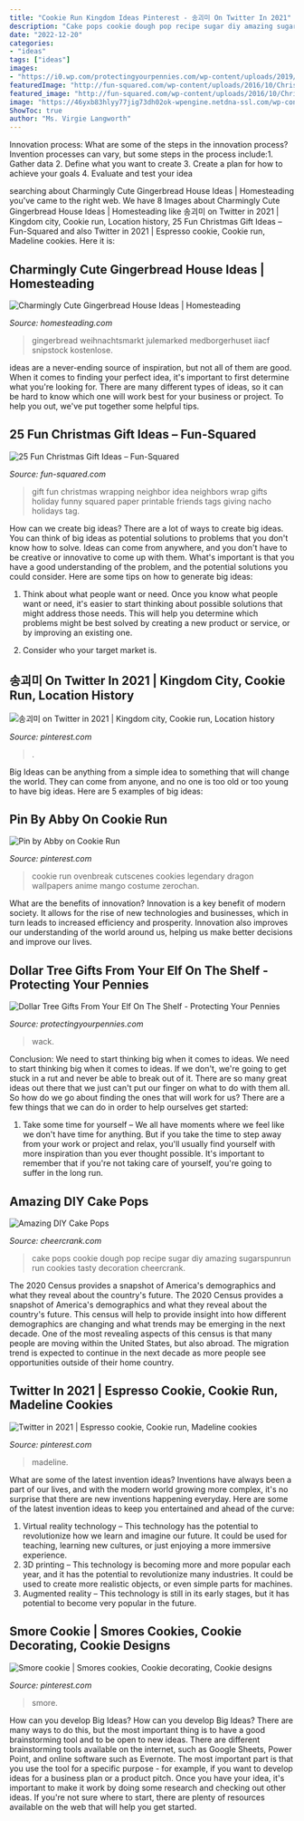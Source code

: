 ```yaml
---
title: "Cookie Run Kingdom Ideas Pinterest - 송괴미 On Twitter In 2021"
description: "Cake pops cookie dough pop recipe sugar diy amazing sugarspunrun run cookies tasty decoration cheercrank"
date: "2022-12-20"
categories:
- "ideas"
tags: ["ideas"]
images:
- "https://i0.wp.com/protectingyourpennies.com/wp-content/uploads/2019/12/Wach-A-Pack-Christmas-Balloons-from-Dollar-Tree.png?resize=800%2C1200&amp;ssl=1"
featuredImage: "http://fun-squared.com/wp-content/uploads/2016/10/Christmas-Wrap-Neighbor-Gift-Idea.jpg"
featured_image: "http://fun-squared.com/wp-content/uploads/2016/10/Christmas-Wrap-Neighbor-Gift-Idea.jpg"
image: "https://46yxb83hlyy77jig73dh02ok-wpengine.netdna-ssl.com/wp-content/uploads/2019/07/morehomesteadingbank-71-stockphotos.png"
ShowToc: true
author: "Ms. Virgie Langworth"
---
```



Innovation process: What are some of the steps in the innovation process?
Invention processes can vary, but some steps in the process include:1. Gather data 2. Define what you want to create 3. Create a plan for how to achieve your goals 4. Evaluate and test your idea 
	

		
searching about Charmingly Cute Gingerbread House Ideas | Homesteading you've came to the right web. We have 8 Images about Charmingly Cute Gingerbread House Ideas | Homesteading like 송괴미 on Twitter in 2021 | Kingdom city, Cookie run, Location history, 25 Fun Christmas Gift Ideas – Fun-Squared and also Twitter in 2021 | Espresso cookie, Cookie run, Madeline cookies. Here it is:
		
    
## Charmingly Cute Gingerbread House Ideas | Homesteading

<img loading=lazy src="https://46yxb83hlyy77jig73dh02ok-wpengine.netdna-ssl.com/wp-content/uploads/2019/07/morehomesteadingbank-71-stockphotos.png" onerror="this.onerror=null;this.src='https://tse4.mm.bing.net/th?id=OIP.eKT5A5-8UeNRq-uPf3SAZgHaFf&amp;pid=15.1';" alt="Charmingly Cute Gingerbread House Ideas | Homesteading">

_Source: homesteading.com_

>gingerbread weihnachtsmarkt julemarked medborgerhuset iiacf snipstock kostenlose. 

	

ideas are a never-ending source of inspiration, but not all of them are good. When it comes to finding your perfect idea, it's important to first determine what you're looking for. There are many different types of ideas, so it can be hard to know which one will work best for your business or project. To help you out, we've put together some helpful tips.

    
## 25 Fun Christmas Gift Ideas – Fun-Squared

<img loading=lazy src="http://fun-squared.com/wp-content/uploads/2016/10/Christmas-Wrap-Neighbor-Gift-Idea.jpg" onerror="this.onerror=null;this.src='https://tse3.mm.bing.net/th?id=OIP.6U_TXnjYjOtZkn46p6kfewHaLn&amp;pid=15.1';" alt="25 Fun Christmas Gift Ideas – Fun-Squared">

_Source: fun-squared.com_

>gift fun christmas wrapping neighbor idea neighbors wrap gifts holiday funny squared paper printable friends tags giving nacho holidays tag. 

	

How can we create big ideas?
There are a lot of ways to create big ideas. You can think of big ideas as potential solutions to problems that you don't know how to solve. Ideas can come from anywhere, and you don't have to be creative or innovative to come up with them. What's important is that you have a good understanding of the problem, and the potential solutions you could consider. Here are some tips on how to generate big ideas:
1. Think about what people want or need. Once you know what people want or need, it's easier to start thinking about possible solutions that might address those needs. This will help you determine which problems might be best solved by creating a new product or service, or by improving an existing one.

2. Consider who your target market is.

    
## 송괴미 On Twitter In 2021 | Kingdom City, Cookie Run, Location History

<img loading=lazy src="https://i.pinimg.com/736x/b2/9a/5f/b29a5f4e4da274c99c1fad12fae9f88a.jpg" onerror="this.onerror=null;this.src='https://tse1.mm.bing.net/th?id=OIP.1lM-uv4rc6CUsymiMAUeIgHaDg&amp;pid=15.1';" alt="송괴미 on Twitter in 2021 | Kingdom city, Cookie run, Location history">

_Source: pinterest.com_

>. 

	

Big Ideas can be anything from a simple idea to something that will change the world. They can come from anyone, and no one is too old or too young to have big ideas. Here are 5 examples of big ideas: 

    
## Pin By Abby On Cookie Run

<img loading=lazy src="https://i.pinimg.com/736x/3f/db/30/3fdb30d7c6fc95f6ecd20420ccf1c3f3.jpg" onerror="this.onerror=null;this.src='https://tse2.mm.bing.net/th?id=OIP.aYUFn-X-cMk_KMrZK_RsFQHaES&amp;pid=15.1';" alt="Pin by Abby on Cookie Run">

_Source: pinterest.com_

>cookie run ovenbreak cutscenes cookies legendary dragon wallpapers anime mango costume zerochan. 

	

What are the benefits of innovation?
Innovation is a key benefit of modern society. It allows for the rise of new technologies and businesses, which in turn leads to increased efficiency and prosperity. Innovation also improves our understanding of the world around us, helping us make better decisions and improve our lives.

    
## Dollar Tree Gifts From Your Elf On The Shelf - Protecting Your Pennies

<img loading=lazy src="https://i0.wp.com/protectingyourpennies.com/wp-content/uploads/2019/12/Wach-A-Pack-Christmas-Balloons-from-Dollar-Tree.png?resize=800%2C1200&amp;ssl=1" onerror="this.onerror=null;this.src='https://tse4.mm.bing.net/th?id=OIP.gdrt3ElRN0uFJRdlJMCWMgHaLH&amp;pid=15.1';" alt="Dollar Tree Gifts From Your Elf On The Shelf - Protecting Your Pennies">

_Source: protectingyourpennies.com_

>wack. 

	

Conclusion: We need to start thinking big when it comes to ideas.
We need to start thinking big when it comes to ideas. If we don't, we're going to get stuck in a rut and never be able to break out of it. There are so many great ideas out there that we just can't put our finger on what to do with them all. So how do we go about finding the ones that will work for us? There are a few things that we can do in order to help ourselves get started: 
1) Take some time for yourself – We all have moments where we feel like we don't have time for anything. But if you take the time to step away from your work or project and relax, you'll usually find yourself with more inspiration than you ever thought possible. It's important to remember that if you're not taking care of yourself, you're going to suffer in the long run.

    
## Amazing DIY Cake Pops

<img loading=lazy src="https://www.cheercrank.com/wp-content/uploads/2018/06/02-cake-pops-.jpeg" onerror="this.onerror=null;this.src='https://tse2.mm.bing.net/th?id=OIP.FAE0dT1pp8V_aUjwF-im5QHaLG&amp;pid=15.1';" alt="Amazing DIY Cake Pops">

_Source: cheercrank.com_

>cake pops cookie dough pop recipe sugar diy amazing sugarspunrun run cookies tasty decoration cheercrank. 

	

The 2020 Census provides a snapshot of America's demographics and what they reveal about the country's future.
The 2020 Census provides a snapshot of America's demographics and what they reveal about the country's future. This census will help to provide insight into how different demographics are changing and what trends may be emerging in the next decade. One of the most revealing aspects of this census is that many people are moving within the United States, but also abroad. The migration trend is expected to continue in the next decade as more people see opportunities outside of their home country.

    
## Twitter In 2021 | Espresso Cookie, Cookie Run, Madeline Cookies

<img loading=lazy src="https://i.pinimg.com/736x/5c/4f/93/5c4f938326e9f9602d4823fb4c7d9e4c.jpg" onerror="this.onerror=null;this.src='https://tse1.mm.bing.net/th?id=OIP.ca454r3jBJyCbQDGeQ7z0QHaFj&amp;pid=15.1';" alt="Twitter in 2021 | Espresso cookie, Cookie run, Madeline cookies">

_Source: pinterest.com_

>madeline. 

	

What are some of the latest invention ideas?
Inventions have always been a part of our lives, and with the modern world growing more complex, it's no surprise that there are new inventions happening everyday. Here are some of the latest invention ideas to keep you entertained and ahead of the curve: 
1. Virtual reality technology – This technology has the potential to revolutionize how we learn and imagine our future. It could be used for teaching, learning new cultures, or just enjoying a more immersive experience. 
2. 3D printing – This technology is becoming more and more popular each year, and it has the potential to revolutionize many industries. It could be used to create more realistic objects, or even simple parts for machines. 
3. Augmented reality – This technology is still in its early stages, but it has potential to become very popular in the future.

    
## Smore Cookie | Smores Cookies, Cookie Decorating, Cookie Designs

<img loading=lazy src="https://i.pinimg.com/originals/49/97/9c/49979c1b1808e303ea5388b9b4eff68b.jpg" onerror="this.onerror=null;this.src='https://tse2.mm.bing.net/th?id=OIP.UCgsi7EYJi5TQ1WWb9EjigHaJ4&amp;pid=15.1';" alt="Smore cookie | Smores cookies, Cookie decorating, Cookie designs">

_Source: pinterest.com_

>smore. 

	

How can you develop Big Ideas?
How can you develop Big Ideas? There are many ways to do this, but the most important thing is to have a good brainstorming tool and to be open to new ideas. There are different brainstorming tools available on the internet, such as Google Sheets, Power Point, and online software such as Evernote. The most important part is that you use the tool for a specific purpose - for example, if you want to develop ideas for a business plan or a product pitch. Once you have your idea, it's important to make it work by doing some research and checking out other ideas. If you're not sure where to start, there are plenty of resources available on the web that will help you get started.

